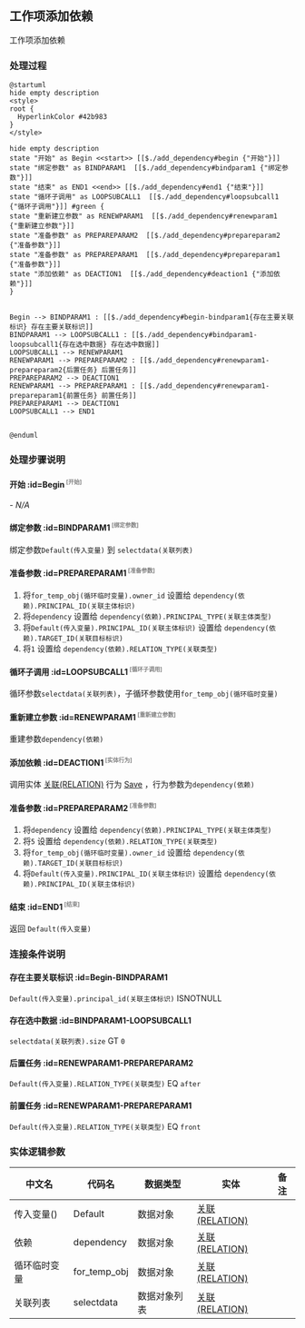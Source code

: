 ## 工作项添加依赖 <!-- {docsify-ignore-all} -->

   工作项添加依赖

### 处理过程

```plantuml
@startuml
hide empty description
<style>
root {
  HyperlinkColor #42b983
}
</style>

hide empty description
state "开始" as Begin <<start>> [[$./add_dependency#begin {"开始"}]]
state "绑定参数" as BINDPARAM1  [[$./add_dependency#bindparam1 {"绑定参数"}]]
state "结束" as END1 <<end>> [[$./add_dependency#end1 {"结束"}]]
state "循环子调用" as LOOPSUBCALL1  [[$./add_dependency#loopsubcall1 {"循环子调用"}]] #green {
state "重新建立参数" as RENEWPARAM1  [[$./add_dependency#renewparam1 {"重新建立参数"}]]
state "准备参数" as PREPAREPARAM2  [[$./add_dependency#prepareparam2 {"准备参数"}]]
state "准备参数" as PREPAREPARAM1  [[$./add_dependency#prepareparam1 {"准备参数"}]]
state "添加依赖" as DEACTION1  [[$./add_dependency#deaction1 {"添加依赖"}]]
}


Begin --> BINDPARAM1 : [[$./add_dependency#begin-bindparam1{存在主要关联标识} 存在主要关联标识]]
BINDPARAM1 --> LOOPSUBCALL1 : [[$./add_dependency#bindparam1-loopsubcall1{存在选中数据} 存在选中数据]]
LOOPSUBCALL1 --> RENEWPARAM1
RENEWPARAM1 --> PREPAREPARAM2 : [[$./add_dependency#renewparam1-prepareparam2{后置任务} 后置任务]]
PREPAREPARAM2 --> DEACTION1
RENEWPARAM1 --> PREPAREPARAM1 : [[$./add_dependency#renewparam1-prepareparam1{前置任务} 前置任务]]
PREPAREPARAM1 --> DEACTION1
LOOPSUBCALL1 --> END1


@enduml
```


### 处理步骤说明

#### 开始 :id=Begin<sup class="footnote-symbol"> <font color=gray size=1>[开始]</font></sup>



*- N/A*
#### 绑定参数 :id=BINDPARAM1<sup class="footnote-symbol"> <font color=gray size=1>[绑定参数]</font></sup>



绑定参数`Default(传入变量)` 到 `selectdata(关联列表)`
#### 准备参数 :id=PREPAREPARAM1<sup class="footnote-symbol"> <font color=gray size=1>[准备参数]</font></sup>



1. 将`for_temp_obj(循环临时变量).owner_id` 设置给  `dependency(依赖).PRINCIPAL_ID(关联主体标识)`
2. 将`dependency` 设置给  `dependency(依赖).PRINCIPAL_TYPE(关联主体类型)`
3. 将`Default(传入变量).PRINCIPAL_ID(关联主体标识)` 设置给  `dependency(依赖).TARGET_ID(关联目标标识)`
4. 将`1` 设置给  `dependency(依赖).RELATION_TYPE(关联类型)`

#### 循环子调用 :id=LOOPSUBCALL1<sup class="footnote-symbol"> <font color=gray size=1>[循环子调用]</font></sup>



循环参数`selectdata(关联列表)`，子循环参数使用`for_temp_obj(循环临时变量)`
#### 重新建立参数 :id=RENEWPARAM1<sup class="footnote-symbol"> <font color=gray size=1>[重新建立参数]</font></sup>



重建参数```dependency(依赖)```
#### 添加依赖 :id=DEACTION1<sup class="footnote-symbol"> <font color=gray size=1>[实体行为]</font></sup>



调用实体 [关联(RELATION)](module/Base/relation.md) 行为 [Save](module/Base/relation#行为) ，行为参数为`dependency(依赖)`

#### 准备参数 :id=PREPAREPARAM2<sup class="footnote-symbol"> <font color=gray size=1>[准备参数]</font></sup>



1. 将`dependency` 设置给  `dependency(依赖).PRINCIPAL_TYPE(关联主体类型)`
2. 将`5` 设置给  `dependency(依赖).RELATION_TYPE(关联类型)`
3. 将`for_temp_obj(循环临时变量).owner_id` 设置给  `dependency(依赖).TARGET_ID(关联目标标识)`
4. 将`Default(传入变量).PRINCIPAL_ID(关联主体标识)` 设置给  `dependency(依赖).PRINCIPAL_ID(关联主体标识)`

#### 结束 :id=END1<sup class="footnote-symbol"> <font color=gray size=1>[结束]</font></sup>



返回 `Default(传入变量)`


### 连接条件说明
#### 存在主要关联标识 :id=Begin-BINDPARAM1

`Default(传入变量).principal_id(关联主体标识)` ISNOTNULL
#### 存在选中数据 :id=BINDPARAM1-LOOPSUBCALL1

`selectdata(关联列表).size` GT `0`
#### 后置任务 :id=RENEWPARAM1-PREPAREPARAM2

`Default(传入变量).RELATION_TYPE(关联类型)` EQ `after`
#### 前置任务 :id=RENEWPARAM1-PREPAREPARAM1

`Default(传入变量).RELATION_TYPE(关联类型)` EQ `front`


### 实体逻辑参数

|    中文名   |    代码名    |  数据类型    |  实体   |备注 |
| --------| --------| -------- | -------- | --------   |
|传入变量(<i class="fa fa-check"/></i>)|Default|数据对象|[关联(RELATION)](module/Base/relation.md)||
|依赖|dependency|数据对象|[关联(RELATION)](module/Base/relation.md)||
|循环临时变量|for_temp_obj|数据对象|[关联(RELATION)](module/Base/relation.md)||
|关联列表|selectdata|数据对象列表|[关联(RELATION)](module/Base/relation.md)||
